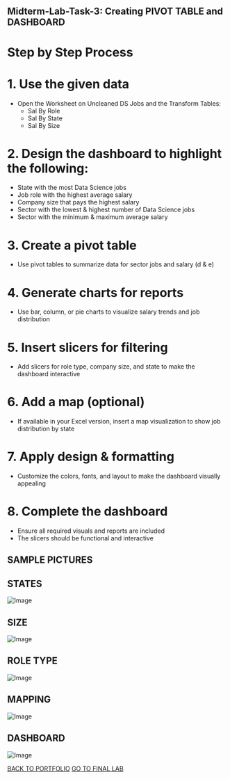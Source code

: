 ## Midterm-Lab-Task-3: Creating PIVOT TABLE and DASHBOARD
# Step by Step Process

# 1. Use the given data  
   - Open the Worksheet on Uncleaned DS Jobs and the Transform Tables:  
     - Sal By Role  
     - Sal By State  
     - Sal By Size  

# 2. Design the dashboard to highlight the following:  
   - State with the most Data Science jobs  
   - Job role with the highest average salary  
   - Company size that pays the highest salary  
   - Sector with the lowest & highest number of Data Science jobs  
   - Sector with the minimum & maximum average salary  

# 3. Create a pivot table  
   - Use pivot tables to summarize data for sector jobs and salary (d & e)  

# 4. Generate charts for reports  
   - Use bar, column, or pie charts to visualize salary trends and job distribution  

# 5. Insert slicers for filtering  
   - Add slicers for role type, company size, and state to make the dashboard interactive  

# 6. Add a map (optional)  
   - If available in your Excel version, insert a map visualization to show job distribution by state  

# 7. Apply design & formatting  
   - Customize the colors, fonts, and layout to make the dashboard visually appealing  

# 8. Complete the dashboard  
   - Ensure all required visuals and reports are included  
   - The slicers should be functional and interactive
## SAMPLE PICTURES 
## STATES
![Image](https://github.com/user-attachments/assets/f685e0d6-bb75-4c4a-8ca2-e6e324d7437d)
## SIZE
![Image](https://github.com/user-attachments/assets/6951564a-32b6-49c0-a9e1-3f0cc8d10590)
## ROLE TYPE 
![Image](https://github.com/user-attachments/assets/7b307b7a-5d81-434f-b27e-fbf7e1b5d27f)
## MAPPING
![Image](https://github.com/user-attachments/assets/652ce707-c55b-4641-a70e-603ec21f63f0)
## DASHBOARD
![Image](https://github.com/user-attachments/assets/5cccf1ae-b94d-4bf1-92f6-ace8b191bb11)

 <a href="https://chan-edm.github.io/README/" class="btn">BACK TO PORTFOLIO</a>
    <a href="https://chan-edm.github.io/Finals-Lab-Task-1/" class="btn">GO TO FINAL LAB</a>


